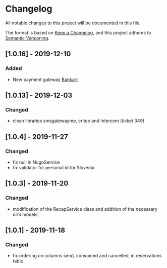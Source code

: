 # Changelog

All notable changes to this project will be documented in this file.

The format is based on [Keep a Changelog](https://keepachangelog.com/en/1.0.0/),
and this project adheres to [Semantic Versioning](https://semver.org/spec/v2.0.0.html).

## [1.0.16] - 2019-12-10

### Added

- New payment gateway [Bankart](https://gateway.bankart.si/documentation/gateway)


## [1.0.13] - 2019-12-03

### Changed

- clean libraries smsgatewayme, criteo and Intercom (ticket 349)


## [1.0.4] - 2019-11-27

### Changed

- fix null in NugoService
- fix validator for personal id for Slovenia

## [1.0.3] - 2019-11-20

### Changed

- modification of the RecapService class and addition of the necessary orm models.

## [1.0.1] - 2019-11-18

### Changed

- fix ordering on columns send, consumed and cancelled, in reservations table